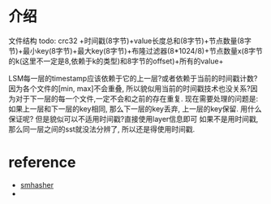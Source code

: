 # 介绍

文件结构
todo: crc32
+时间戳(8字节)+value长度总和(8字节)+节点数量(8字节)+最小key(8字节)+最大key(8字节)+布隆过滤器(8*1024/8)+节点数量x(8字节的k(这里不一定是8,依赖于k的类型)和8字节的offset)+所有的value+


LSM每一层的timestamp应该依赖于它的上一层?或者依赖于当前的时间戳计数?
因为各个文件的[min, max]不会重叠, 所以貌似用当前的时间戳技术也没关系?因为对于下一层的每一个文件,一定不会和之前的存在重复.
现在需要处理的问题是: 如果上一层和下一层的key相同, 那么下一层的key丢弃, 上一层的key保留. 用什么保证呢? 但是貌似可以不适用时间戳?直接使用layer信息即可
如果不是用时间戳, 那么同一层之间的sst就没法分辨了, 所以还是得使用时间戳.



# reference
+ [smhasher](https://github.com/aappleby/smhasher)
+ []()